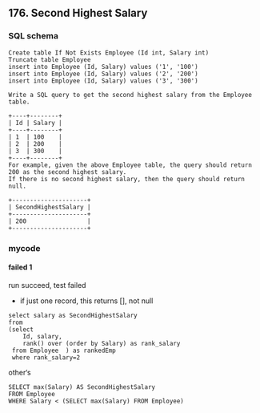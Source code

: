 ## 176. Second Highest Salary

### SQL schema
```mysql
Create table If Not Exists Employee (Id int, Salary int)
Truncate table Employee
insert into Employee (Id, Salary) values ('1', '100')
insert into Employee (Id, Salary) values ('2', '200')
insert into Employee (Id, Salary) values ('3', '300')
```

```
Write a SQL query to get the second highest salary from the Employee table.

+----+--------+
| Id | Salary |
+----+--------+
| 1  | 100    |
| 2  | 200    |
| 3  | 300    |
+----+--------+
For example, given the above Employee table, the query should return 200 as the second highest salary. 
If there is no second highest salary, then the query should return null.

+---------------------+
| SecondHighestSalary |
+---------------------+
| 200                 |
+---------------------+
```

### mycode
#### failed 1
run succeed, test failed
* if just one record, this returns [], not null
```mysql
select salary as SecondHighestSalary 
from 
(select 
    Id, salary,
    rank() over (order by Salary) as rank_salary
 from Employee  ) as rankedEmp
 where rank_salary=2
```


other‘s
```mysql
SELECT max(Salary) AS SecondHighestSalary
FROM Employee
WHERE Salary < (SELECT max(Salary) FROM Employee)
```
